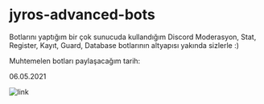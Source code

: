 # jyros-advanced-bots
Botlarını yaptığım bir çok sunucuda kullandığım Discord Moderasyon, Stat, Register, Kayıt, Guard, Database botlarının altyapısı yakında sizlerle :)


Muhtemelen botları paylaşacağım tarih:


06.05.2021



![link](https://media.discordapp.net/attachments/830774767337865216/841689536589201468/unknown.png)
